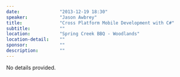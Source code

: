 ```yaml
---
date:               "2013-12-19 18:30"
speaker:            "Jason Awbrey"
title:              "Cross Platform Mobile Development with C#"
subtitle:           ""
location:           "Spring Creek BBQ - Woodlands"
location-detail:    ""
sponsor:            ""
description:        ""
---
```

No details provided.
